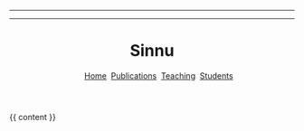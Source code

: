 ----
---
<!DOCTYPE html>
<html>
<head>
  <meta charset="utf-8">
  <meta name="viewport" content="width=device-width, initial-scale=1">
  <title>{{ page.title }} - {{site.title}}</title>
</head>

<body>
<header>
    <div class="left">
        <h1>
        Sinnu
        </h1>
    </div>
    <div class="right">
        <ul>
            <a href="{{site.baseurl}}/">Home</a>&nbsp;
          <a href="{{site.baseurl}}/publications">Publications</a>&nbsp;
          <a href="{{site.baseurl}}/teaching">Teaching</a>&nbsp;
          <a href="{{site.baseurl}}/students">Students</a>
        </ul>
    </div>
    <div class="clear"></div>
</header>  
  {{ content }}
